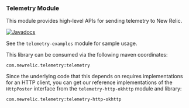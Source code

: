 ### Telemetry Module

This module provides high-level APIs for sending telemetry to New Relic.

[![Javadocs][javadoc-image]][javadoc-url]

See the `telemetry-examples` module for sample usage.

This library can be consumed via the following maven coordinates:

`com.newrelic.telemetry:telemetry`

Since the underlying code that this depends on requires implementations for an HTTP client, 
you can get our reference implementations of the `HttpPoster` interface
from the `telemetry-http-okhttp` module and library:

`com.newrelic.telemetry:telemetry-http-okhttp`

[javadoc-image]: https://www.javadoc.io/badge/com.newrelic.telemetry/telemetry.svg
[javadoc-url]: https://www.javadoc.io/doc/com.newrelic.telemetry/telemetry.svg